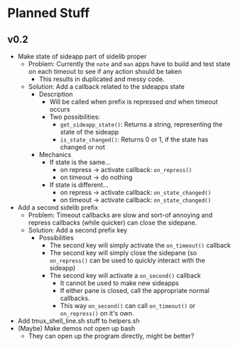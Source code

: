 # Planned Stuff

## v0.2
- Make state of sideapp part of sidelib proper
  - Problem: Currently the `note` and `man` apps have to build and test state on each timeout to see if any action should be taken
    - This results in duplicated and messy code.
  - Solution: Add a callback related to the sideapps state
    - Description
      - Will be called when prefix is repressed *and* when timeout occurs
      - Two possibilities:
        - `get_sideapp_state()`: Returns a string, representing the state of the sideapp
        - `is_state_changed()`: Returns 0 or 1, if the state has changed or not
    - Mechanics
      - If state is the same... 
        - on repress -> activate callback: `on_repress()`
        - on timeout -> do nothing
      - If state is different...
        - on repress -> activate callback: `on_state_changed()`
        - on timeout -> activate callback: `on_state_changed()`
- Add a second sidelib prefix
  - Problem: Timeout callbacks are slow and sort-of annoying and repress callbacks (while quicker) can close the sidepane.
  - Solution: Add a second prefix key
    - Possibilities
      - The second key will simply activate the `on_timeout()` callback
      - The second key will simply close the sidepane (so `on_repress()` can be used to quickly interact with the sideapp)
      - The second key will activate a `on_second()` callback
        - It cannot be used to make new sideapps
        - If either pane is closed, call the appropriate normal callbacks.
        - This way `on_second()` can call `on_timeout()` or `on_repress()` on it's own.
- Add tmux_shell_line.sh stuff to helpers.sh
- (Maybe) Make demos not open up bash
  - They can open up the program directly, might be better?
